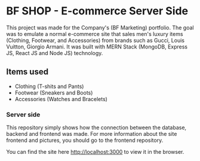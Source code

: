 # BF SHOP - E-commerce Server Side

This project was made for the Company's (BF Marketing) portfolio.
The goal was to emulate a normal e-commerce site that sales men's luxury items (Clothing, Footwear, and Accessories) from brands such as Gucci, Louis Vuitton, Giorgio Armani.
It was built with MERN Stack (MongoDB, Express JS, React JS and Node JS) technology.

## Items used

- Clothing (T-shits and Pants)
- Footwear (Sneakers and Boots)
- Accessories (Watches and Bracelets)

### Server side
This repository simply shows how the connection between the database, backend and frontend was made. For more information about the site frontend and pictures, you should go to the frontend repository.

You can find the site here [http://localhost:3000](http://localhost:3000) to view it in the browser.



